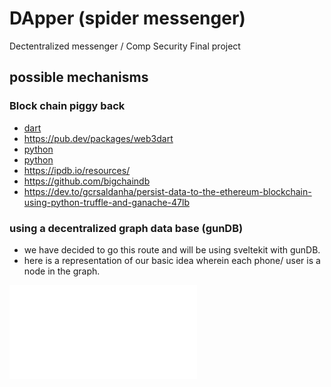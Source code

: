 # DApper (spider messenger)
Dectentralized messenger / Comp Security Final project 

## possible mechanisms 

### Block chain piggy back 

- [dart](https://ethereum.org/en/developers/docs/programming-languages/dart/)
- https://pub.dev/packages/web3dart
- [python](https://ethereum.org/en/developers/docs/programming-languages/python/)
- [python](https://levelup.gitconnected.com/dapps-development-for-python-developers-f52b32b54f28)
- https://ipdb.io/resources/
- https://github.com/bigchaindb
- https://dev.to/gcrsaldanha/persist-data-to-the-ethereum-blockchain-using-python-truffle-and-ganache-47lb

### using a decentralized graph data base (gunDB)

- we have decided to go this route and will be using sveltekit with gunDB.
- here is a representation of our basic idea wherein each phone/ user is a node in the graph.

![diagram](DApperPlan.pdf)
